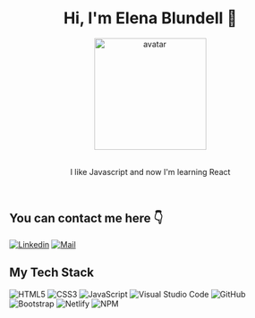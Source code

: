 <!-- "Hero" Header -->

<div align="center">
<h1> Hi, I'm Elena Blundell 👋</h1>

<img alt="avatar" width="200px" height="auto"     src="https://github.com/ElenaBlundell/ElenaBlundell/assets/57737705/9351b84f-43cb-4082-9593-15e448f2ce61" />
</div> 
<br />

<!-- About -->

<p align="center">I like Javascript and now I'm learning React</p>
<br />

<!-- Social -->

<h2>You can contact me here 👇 </h2>

[![Linkedin](https://img.shields.io/badge/LinkedIn-Elena%20Blundell-blue?logo=Linkedin&logoColor=blue&labelColor=black)](https://www.linkedin.com/in/elena-blundell/)
[![Mail](https://img.shields.io/badge/Gmail-blundell.elena@gmail.com-blue?logo=Gmail&logoColor=blue&labelColor=black)](mailto:blundell.elena@gmail.com)

<!-- Tech I use -->

<h2>My Tech Stack</h2>

![HTML5](https://img.shields.io/badge/-HTML5-000000?style=flat&logo=html5&logoColor=ffffff&labelColor=E34F26)
![CSS3](https://img.shields.io/badge/-CSS3-000000?style=flat&logo=css3&logoColor=ffffff&labelColor=1572B6)
![JavaScript](https://img.shields.io/badge/-JavaScript-000000?style=flat&logo=javascript)
![Visual Studio Code](https://img.shields.io/badge/-VSCode-000000?style=flat&logo=visual-studio-code&labelColor=007ACC)
![GitHub](https://img.shields.io/badge/-GitHub-000000?style=flat&logo=github&logoColor=000000&labelColor=ffffff)
![Bootstrap](https://img.shields.io/badge/-Bootstrap-000000?style=flat&logo=bootstrap&logoColor=ffffff&labelColor=563D7C)
![Netlify](https://img.shields.io/badge/-Netlify-000000?style=flat&logo=netlify&labelColor=000000)
![NPM](https://img.shields.io/badge/-npm-000000?style=flat&logo=npm&labelColor=ffffff)

